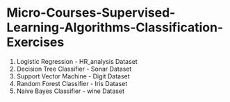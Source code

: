 # Micro-Courses-Supervised-Learning-Algorithms-Classification-Exercises

1. Logistic Regression - HR_analysis Dataset
2. Decision Tree Classifier - Sonar Dataset
3. Support Vector Machine - Digit Dataset
4. Random Forest Classifier - Iris Dataset
5. Naive Bayes Classifier - wine Dataset

